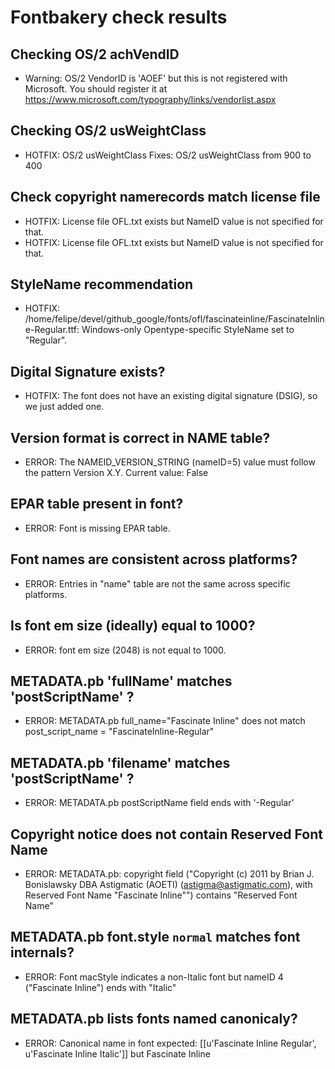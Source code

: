 # Fontbakery check results
## Checking OS/2 achVendID
* Warning: OS/2 VendorID is 'AOEF' but this is not registered with Microsoft. You should register it at https://www.microsoft.com/typography/links/vendorlist.aspx

## Checking OS/2 usWeightClass
* HOTFIX: OS/2 usWeightClass Fixes: OS/2 usWeightClass from 900 to 400

## Check copyright namerecords match license file
* HOTFIX: License file OFL.txt exists but NameID value is not specified for that.
* HOTFIX: License file OFL.txt exists but NameID value is not specified for that.

## StyleName recommendation
* HOTFIX: /home/felipe/devel/github_google/fonts/ofl/fascinateinline/FascinateInline-Regular.ttf: Windows-only Opentype-specific StyleName set to "Regular".

## Digital Signature exists?
* HOTFIX: The font does not have an existing digital signature (DSIG), so we just added one.

## Version format is correct in NAME table?
* ERROR: The NAMEID_VERSION_STRING (nameID=5) value must follow the pattern Version X.Y. Current value: False

## EPAR table present in font?
* ERROR: Font is missing EPAR table.

## Font names are consistent across platforms?
* ERROR: Entries in "name" table are not the same across specific platforms.

## Is font em size (ideally) equal to 1000?
* ERROR: font em size (2048) is not equal to 1000.

## METADATA.pb 'fullName' matches 'postScriptName' ?
* ERROR: METADATA.pb full_name="Fascinate Inline" does not match post_script_name = "FascinateInline-Regular"

## METADATA.pb 'filename' matches 'postScriptName' ?
* ERROR: METADATA.pb postScriptName field ends with '-Regular'

## Copyright notice does not contain Reserved Font Name
* ERROR: METADATA.pb: copyright field ("Copyright (c) 2011 by Brian J. Bonislawsky DBA Astigmatic (AOETI) (astigma@astigmatic.com), with Reserved Font Name "Fascinate Inline"") contains "Reserved Font Name"

## METADATA.pb font.style `normal` matches font internals?
* ERROR: Font macStyle indicates a non-Italic font but nameID 4 ("Fascinate Inline") ends with "Italic"

## METADATA.pb lists fonts named canonicaly?
* ERROR: Canonical name in font expected: [[u'Fascinate Inline Regular', u'Fascinate Inline Italic']] but Fascinate Inline

